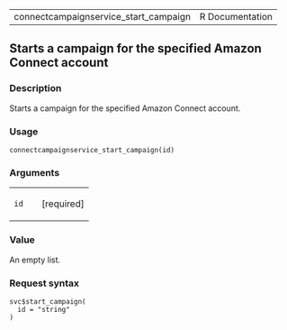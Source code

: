 <table style="width: 100%;">
<tbody>
<tr class="odd">
<td>connectcampaignservice_start_campaign</td>
<td style="text-align: right;">R Documentation</td>
</tr>
</tbody>
</table>

## Starts a campaign for the specified Amazon Connect account

### Description

Starts a campaign for the specified Amazon Connect account.

### Usage

    connectcampaignservice_start_campaign(id)

### Arguments

<table>
<colgroup>
<col style="width: 35%" />
<col style="width: 65%" />
</colgroup>
<tbody>
<tr class="odd">
<td><code id="connectcampaignservice_start_campaign_:_id">id</code></td>
<td><p>[required]</p></td>
</tr>
</tbody>
</table>

### Value

An empty list.

### Request syntax

    svc$start_campaign(
      id = "string"
    )

